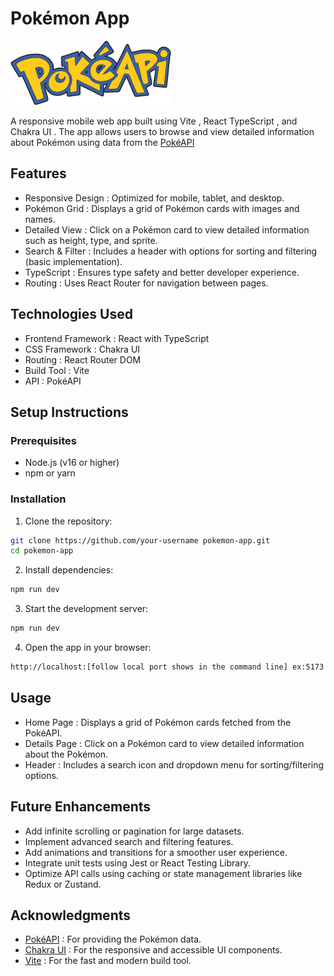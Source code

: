 # Pokémon App
![Markdown](https://raw.githubusercontent.com/PokeAPI/media/master/logo/pokeapi_256.png)

A responsive mobile web app built using Vite , React TypeScript , and Chakra UI . The app allows users to browse and view detailed information about Pokémon using data from the [PokéAPI](https://pokeapi.co/?spm=a2ty_o01.29997173.0.0.23c85426Remvpj)

## Features
- Responsive Design : Optimized for mobile, tablet, and desktop.
- Pokémon Grid : Displays a grid of Pokémon cards with images and names.
- Detailed View : Click on a Pokémon card to view detailed information such as height, type, and sprite.
- Search & Filter : Includes a header with options for sorting and filtering (basic implementation).
- TypeScript : Ensures type safety and better developer experience.
- Routing : Uses React Router for navigation between pages.

## Technologies Used
- Frontend Framework : React with TypeScript
- CSS Framework : Chakra UI
- Routing : React Router DOM
- Build Tool : Vite
- API : PokéAPI

## Setup Instructions
### Prerequisites
- Node.js (v16 or higher)
- npm or yarn

### Installation
1. Clone the repository:
```bash
git clone https://github.com/your-username pokemon-app.git 
cd pokemon-app
```

2. Install dependencies:
```bash
npm run dev
```
3. Start the development server:
```bash
npm run dev
```

4. Open the app in your browser:
```bash
http://localhost:[follow local port shows in the command line] ex:5173
```

## Usage
- Home Page : Displays a grid of Pokémon cards fetched from the PokéAPI.
- Details Page : Click on a Pokémon card to view detailed information about the Pokémon.
- Header : Includes a search icon and dropdown menu for sorting/filtering options.

## Future Enhancements
- Add infinite scrolling or pagination for large datasets.
- Implement advanced search and filtering features.
- Add animations and transitions for a smoother user experience.
- Integrate unit tests using Jest or React Testing Library.
- Optimize API calls using caching or state management libraries like Redux or Zustand.

## Acknowledgments
- [PokéAPI](https://pokeapi.co/?spm=a2ty_o01.29997173.0.0.23c85426Remvpj) : For providing the Pokémon data.
- [Chakra UI](https://chakra-ui.com/?spm=a2ty_o01.29997173.0.0.23c85426Remvpj) : For the responsive and accessible UI components.
- [Vite](https://vitejs.dev/?spm=a2ty_o01.29997173.0.0.23c85426Remvpj) : For the fast and modern build tool.  